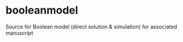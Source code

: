 # booleanmodel
Source for Boolean model (direct solution &amp; simulation) for associated manuscript
